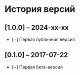 # История версий

## [1.0.0] &ndash; 2024-xx-xx
- [+] Первая публичная версия

## [0.1.0] &ndash; 2017-07-22
- [+] Первая бета-версия
